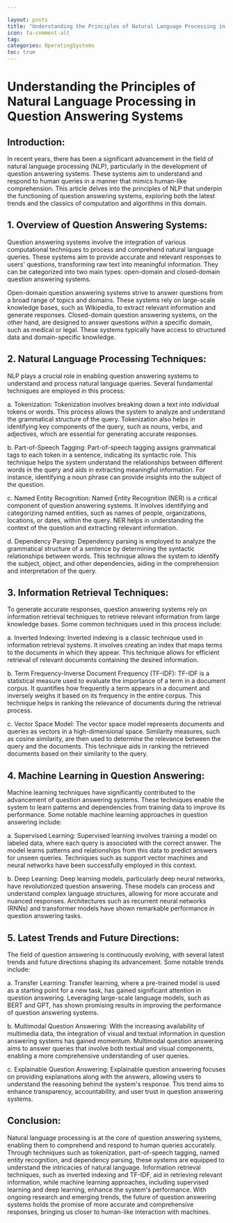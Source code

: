 ```yaml
---

layout: posts
title: "Understanding the Principles of Natural Language Processing in Question Answering Systems"
icon: fa-comment-alt
tag:      
categories: OperatingSystems
toc: true
---
```




# Understanding the Principles of Natural Language Processing in Question Answering Systems

## Introduction:
In recent years, there has been a significant advancement in the field of natural language processing (NLP), particularly in the development of question answering systems. These systems aim to understand and respond to human queries in a manner that mimics human-like comprehension. This article delves into the principles of NLP that underpin the functioning of question answering systems, exploring both the latest trends and the classics of computation and algorithms in this domain.

## 1. Overview of Question Answering Systems:
Question answering systems involve the integration of various computational techniques to process and comprehend natural language queries. These systems aim to provide accurate and relevant responses to users' questions, transforming raw text into meaningful information. They can be categorized into two main types: open-domain and closed-domain question answering systems.

Open-domain question answering systems strive to answer questions from a broad range of topics and domains. These systems rely on large-scale knowledge bases, such as Wikipedia, to extract relevant information and generate responses. Closed-domain question answering systems, on the other hand, are designed to answer questions within a specific domain, such as medical or legal. These systems typically have access to structured data and domain-specific knowledge.

## 2. Natural Language Processing Techniques:
NLP plays a crucial role in enabling question answering systems to understand and process natural language queries. Several fundamental techniques are employed in this process:

a. Tokenization:
Tokenization involves breaking down a text into individual tokens or words. This process allows the system to analyze and understand the grammatical structure of the query. Tokenization also helps in identifying key components of the query, such as nouns, verbs, and adjectives, which are essential for generating accurate responses.

b. Part-of-Speech Tagging:
Part-of-speech tagging assigns grammatical tags to each token in a sentence, indicating its syntactic role. This technique helps the system understand the relationships between different words in the query and aids in extracting meaningful information. For instance, identifying a noun phrase can provide insights into the subject of the question.

c. Named Entity Recognition:
Named Entity Recognition (NER) is a critical component of question answering systems. It involves identifying and categorizing named entities, such as names of people, organizations, locations, or dates, within the query. NER helps in understanding the context of the question and extracting relevant information.

d. Dependency Parsing:
Dependency parsing is employed to analyze the grammatical structure of a sentence by determining the syntactic relationships between words. This technique allows the system to identify the subject, object, and other dependencies, aiding in the comprehension and interpretation of the query.

## 3. Information Retrieval Techniques:
To generate accurate responses, question answering systems rely on information retrieval techniques to retrieve relevant information from large knowledge bases. Some common techniques used in this process include:

a. Inverted Indexing:
Inverted indexing is a classic technique used in information retrieval systems. It involves creating an index that maps terms to the documents in which they appear. This technique allows for efficient retrieval of relevant documents containing the desired information.

b. Term Frequency-Inverse Document Frequency (TF-IDF):
TF-IDF is a statistical measure used to evaluate the importance of a term in a document corpus. It quantifies how frequently a term appears in a document and inversely weighs it based on its frequency in the entire corpus. This technique helps in ranking the relevance of documents during the retrieval process.

c. Vector Space Model:
The vector space model represents documents and queries as vectors in a high-dimensional space. Similarity measures, such as cosine similarity, are then used to determine the relevance between the query and the documents. This technique aids in ranking the retrieved documents based on their similarity to the query.

## 4. Machine Learning in Question Answering:
Machine learning techniques have significantly contributed to the advancement of question answering systems. These techniques enable the system to learn patterns and dependencies from training data to improve its performance. Some notable machine learning approaches in question answering include:

a. Supervised Learning:
Supervised learning involves training a model on labeled data, where each query is associated with the correct answer. The model learns patterns and relationships from this data to predict answers for unseen queries. Techniques such as support vector machines and neural networks have been successfully employed in this context.

b. Deep Learning:
Deep learning models, particularly deep neural networks, have revolutionized question answering. These models can process and understand complex language structures, allowing for more accurate and nuanced responses. Architectures such as recurrent neural networks (RNNs) and transformer models have shown remarkable performance in question answering tasks.

## 5. Latest Trends and Future Directions:
The field of question answering is continuously evolving, with several latest trends and future directions shaping its advancement. Some notable trends include:

a. Transfer Learning:
Transfer learning, where a pre-trained model is used as a starting point for a new task, has gained significant attention in question answering. Leveraging large-scale language models, such as BERT and GPT, has shown promising results in improving the performance of question answering systems.

b. Multimodal Question Answering:
With the increasing availability of multimedia data, the integration of visual and textual information in question answering systems has gained momentum. Multimodal question answering aims to answer queries that involve both textual and visual components, enabling a more comprehensive understanding of user queries.

c. Explainable Question Answering:
Explainable question answering focuses on providing explanations along with the answers, allowing users to understand the reasoning behind the system's response. This trend aims to enhance transparency, accountability, and user trust in question answering systems.

## Conclusion:
Natural language processing is at the core of question answering systems, enabling them to comprehend and respond to human queries accurately. Through techniques such as tokenization, part-of-speech tagging, named entity recognition, and dependency parsing, these systems are equipped to understand the intricacies of natural language. Information retrieval techniques, such as inverted indexing and TF-IDF, aid in retrieving relevant information, while machine learning approaches, including supervised learning and deep learning, enhance the system's performance. With ongoing research and emerging trends, the future of question answering systems holds the promise of more accurate and comprehensive responses, bringing us closer to human-like interaction with machines.